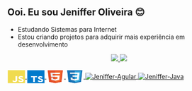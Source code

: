 ## Ooi. Eu sou Jeniffer Oliveira 😊

- Estudando Sistemas para Internet
- Estou criando projetos para adquirir mais experiência em desenvolvimento
  
<div align="center">
  <a href="https://github.com/jeniffer-oliveira">
  <img height="200em" src="https://github-readme-stats.vercel.app/api?username=jeniffer-oliveira&show_icons=true&theme=dracula&include_all_commits=true&count_private=true"/>
  <img height="200em" src="https://github-readme-stats.vercel.app/api/top-langs/?username=jeniffer-oliveira&layout=compact&langs_count=7&theme=dracula"/>
</div>
<div style="display: inline_block"><br>
  <img align="center" alt="Jeniffer-Js" height="30" width="40" src="https://raw.githubusercontent.com/devicons/devicon/master/icons/javascript/javascript-plain.svg">
  <img align="center" alt="Jeniffer-Ts" height="30" width="40" src="https://raw.githubusercontent.com/devicons/devicon/master/icons/typescript/typescript-plain.svg">
  <img align="center" alt="Jeniffer-HTML" height="30" width="40" src="https://raw.githubusercontent.com/devicons/devicon/master/icons/html5/html5-original.svg">
  <img align="center" alt="Jeniffer-CSS" height="30" width="40" src="https://raw.githubusercontent.com/devicons/devicon/master/icons/css3/css3-original.svg">
  <img align="center" alt="Jeniffer-Agular" height="30" width="40" src="https://cdn.jsdelivr.net/gh/devicons/devicon/icons/angularjs/angularjs-original.svg">
  <img align="center" alt="Jeniffer-Java" height="30" width="40" src="https://cdn.jsdelivr.net/gh/devicons/devicon/icons/java/java-original.svg">
</div>

##



